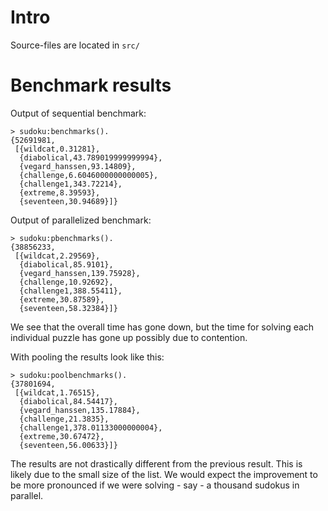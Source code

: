 Intro
=====
Source-files are located in `src/`

Benchmark results
=================
Output of sequential benchmark:

    > sudoku:benchmarks().
    {52691981,
     [{wildcat,0.31281},
      {diabolical,43.789019999999994},
      {vegard_hanssen,93.14809},
      {challenge,6.6046000000000005},
      {challenge1,343.72214},
      {extreme,8.39593},
      {seventeen,30.94689}]}

Output of parallelized benchmark:

    > sudoku:pbenchmarks().
    {38856233,
     [{wildcat,2.29569},
      {diabolical,85.9101},
      {vegard_hanssen,139.75928},
      {challenge,10.92692},
      {challenge1,388.55411},
      {extreme,30.87589},
      {seventeen,58.32384}]}

We see that the overall time has gone down, but the time for solving each
individual puzzle has gone up possibly due to contention.

With pooling the results look like this:

    > sudoku:poolbenchmarks().
    {37801694,
     [{wildcat,1.76515},
      {diabolical,84.54417},
      {vegard_hanssen,135.17884},
      {challenge,21.3835},
      {challenge1,378.01133000000004},
      {extreme,30.67472},
      {seventeen,56.00633}]}

The results are not drastically different from the previous result. This is
likely due to the small size of the list. We would expect the improvement to
be more pronounced if we were solving - say - a thousand sudokus in parallel.

